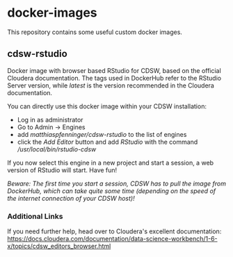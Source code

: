 # docker-images

This repository contains some useful custom docker images.

## cdsw-rstudio

Docker image with browser based RStudio for CDSW, based on the official Cloudera documentation.
The tags used in DockerHub refer to the RStudio Server version, while _latest_ is the version recommended in the Cloudera documentation.

You can directly use this docker image within your CDSW installation:
- Log in as administrator
- Go to Admin -> Engines
- add _matthiaspfenninger/cdsw-rstudio_ to the list of engines
- click the _Add Editor_ button and add _RStudio_ with the command _/usr/local/bin/rstudio-cdsw_

If you now select this engine in a new project and start a session, a web version of RStudio will start. Have fun!

_Beware: The first time you start a session, CDSW has to pull the image from DockerHub, which can take quite some time (depending on the speed of the internet connection of your CDSW host)!_

### Additional Links

If you need further help, head over to Cloudera's excellent documentation: https://docs.cloudera.com/documentation/data-science-workbench/1-6-x/topics/cdsw_editors_browser.html